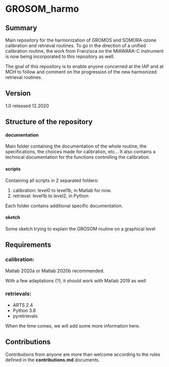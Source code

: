 # GROSOM_harmo

## Summary
Main repository for the harmonization of GROMOS and SOMORA ozone calibration and retrieval routines. To go in the direction of a unified calibration routine, the work from Franzisca on the MIAWARA-C instrument is now being incorporated to this repository as well. 

The goal of this repository is to enable anyone concerned at the IAP and at MCH to follow and comment on the progression of the new harmonized retrieval routines.

## Version
1.0 released 12.2020

## Structure of the repository
#### documentation 
Main folder containing the documentation of the whole routine, the specifications, the choices made for calibration, etc... It also contains a technical documentation for the functions controlling the calibration. 

#### scripts
Containing all scripts in 2 separated folders: 
1. calibration: level0 to level1b, in Matlab for now. 
2. retrieval: level1b to level2, in Python

Each folder contains additional specific documentation. 

#### sketch

Some sketch trying to explain the GROSOM routine on a graphical level

## Requirements

### calibration: 
Matlab 2020a or Matlab 2020b recommended. 

With a few adaptations (?), it should work with Matlab 2019 as well

### retrievals:
* ARTS 2.4
* Python 3.8
* pyretrievals

When the time comes, we will add some more information here.

## Contributions
Contributions from anyone are more than welcome according to the rules defined in the **contributions.md** documents.

